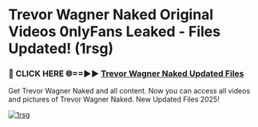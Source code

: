 # Trevor Wagner Naked Original Videos 0nlyFans Leaked - Files Updated! (1rsg)

<h3>🔴 CLICK HERE 🌐==►► <a href="https://tinyurl.com/up5wt9bj" rel="nofollow">Trevor Wagner Naked Updated Files</a></h3>

Get Trevor Wagner Naked and all content. Now you can access all videos and pictures of Trevor Wagner Naked. New Updated Files 2025!

[![1rsg](https://i.imgur.com/ABiUzMV.gif)](https://tinyurl.com/up5wt9bj)
